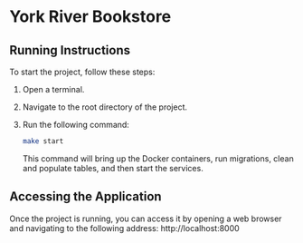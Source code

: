 # York River Bookstore

## Running Instructions

To start the project, follow these steps:

1. Open a terminal.
2. Navigate to the root directory of the project.
3. Run the following command:

   ```bash
   make start
   ```

   This command will bring up the Docker containers, run migrations, clean and populate tables, and then start the services.

## Accessing the Application

Once the project is running, you can access it by opening a web browser and navigating to the following address: http://localhost:8000
